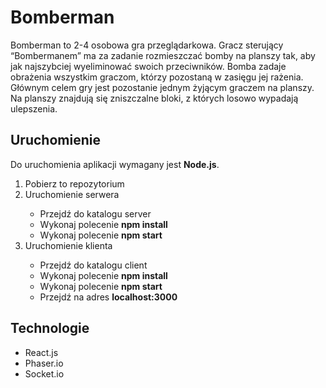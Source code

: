 # Bomberman
Bomberman to 2-4 osobowa gra przeglądarkowa. Gracz sterujący “Bombermanem” ma za zadanie rozmieszczać bomby na planszy tak, aby jak najszybciej wyeliminować swoich przeciwników. 
Bomba zadaje obrażenia wszystkim graczom, którzy pozostaną w zasięgu jej rażenia. 
Głównym celem gry jest pozostanie jednym żyjącym graczem na planszy. 
Na planszy znajdują się zniszczalne bloki, z których losowo wypadają ulepszenia.

## Uruchomienie
Do uruchomienia aplikacji wymagany jest <b>Node.js</b>.
<ol>
<li>Pobierz to repozytorium</li>
<li>Uruchomienie serwera</li>
<ul>
<li>Przejdź do katalogu server</li>
<li>Wykonaj polecenie <b>npm install</b></li>
<li>Wykonaj polecenie <b>npm start</b></li>
</ul>
<li>Uruchomienie klienta</li>
<ul>
<li>Przejdź do katalogu client</li>
<li>Wykonaj polecenie <b>npm install</b></li>
<li>Wykonaj polecenie <b>npm start</b></li>
<li>Przejdź na adres <b>localhost:3000</b></li>
</ul>
</ol>

## Technologie
<ul>
<li>React.js</li>
<li>Phaser.io</li>
<li>Socket.io</li>
</ul>





